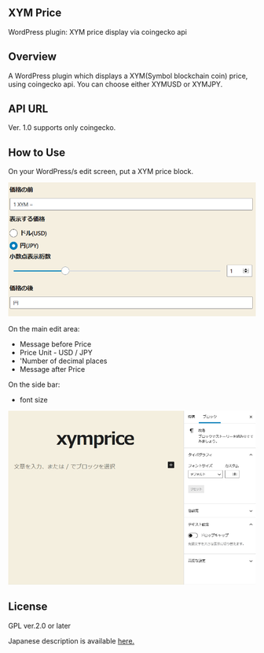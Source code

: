 ## XYM Price
WordPress plugin: XYM price display via coingecko api

## Overview
A WordPress plugin which displays a XYM(Symbol blockchain coin) price, using coingecko api.
You can choose either XYMUSD or XYMJPY.

## API URL
Ver. 1.0 supports only coingecko.

## How to Use
On your WordPress/s edit screen, put a XYM price block.

![edit screen](img/xymprice.png)

On the main edit area:

* Message before Price
* Price Unit - USD / JPY
* 'Number of decimal places
* Message after Price

On the side bar:

* font size

![video for editing xymprice](img/xymprice.gif)

## License
GPL ver.2.0 or later

Japanese description is available [here.](https://nemlog.nem.social/blog/60552)
